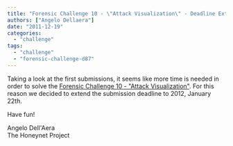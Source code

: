 ```yaml
---
title: "Forensic Challenge 10 - \"Attack Visualization\" - Deadline Extended"
authors: ["Angelo Dellaera"]
date: "2011-12-19"
categories: 
  - "challenge"
tags: 
  - "challenge"
  - "forensic-challenge-d87"
---
```


Taking a look at the first submissions, it seems like more time is needed in order to solve the [Forensic Challenge 10 - "Attack Visualization"](https://www.honeynet.org/node/781). For this reason we decided to extend the submission deadline to 2012, January 22th.  
  
Have fun!  
  
Angelo Dell'Aera  
The Honeynet Project
